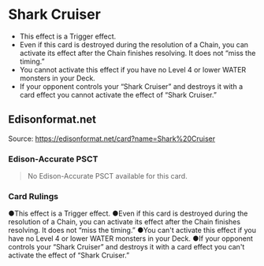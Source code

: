 # Shark Cruiser

*   This effect is a Trigger effect.
*   Even if this card is destroyed during the resolution of a Chain, you can activate its effect after the Chain finishes resolving. It does not “miss the timing.”
*   You cannot activate this effect if you have no Level 4 or lower WATER monsters in your Deck.
*   If your opponent controls your “Shark Cruiser” and destroys it with a card effect you cannot activate the effect of “Shark Cruiser.”

## Edisonformat.net

Source: https://edisonformat.net/card?name=Shark%20Cruiser

### Edison-Accurate PSCT

> No Edison-Accurate PSCT available for this card.

### Card Rulings

●This effect is a Trigger effect.
●Even if this card is destroyed during the resolution of a Chain, you can activate its effect after the Chain finishes resolving. It does not “miss the timing.”
●You can't activate this effect if you have no Level 4 or lower WATER monsters in your Deck.
●If your opponent controls your “Shark Cruiser” and destroys it with a card effect you can't activate the effect of “Shark Cruiser.”
            